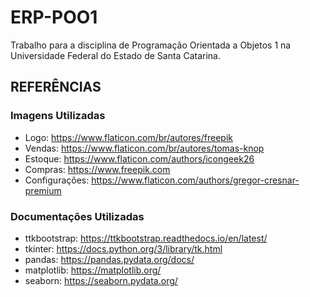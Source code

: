 # **ERP-POO1**

Trabalho para a disciplina de Programação Orientada a Objetos 1 na Universidade Federal do Estado de Santa Catarina.

## **REFERÊNCIAS**

### **Imagens Utilizadas**

- Logo: https://www.flaticon.com/br/autores/freepik
- Vendas: https://www.flaticon.com/br/autores/tomas-knop
- Estoque: https://www.flaticon.com/authors/icongeek26
- Compras: https://www.freepik.com
- Configurações: https://www.flaticon.com/authors/gregor-cresnar-premium

### **Documentações Utilizadas**

- ttkbootstrap: https://ttkbootstrap.readthedocs.io/en/latest/
- tkinter: https://docs.python.org/3/library/tk.html
- pandas: https://pandas.pydata.org/docs/
- matplotlib: https://matplotlib.org/
- seaborn: https://seaborn.pydata.org/
